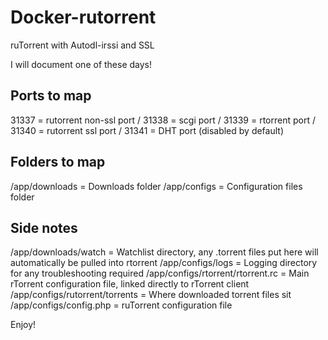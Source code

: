 # Docker-rutorrent

ruTorrent with Autodl-irssi and SSL

I will document one of these days!

## Ports to map
31337 = rutorrent non-ssl port / 31338 = scgi port / 31339 = rtorrent port / 31340 = rutorrent ssl port / 31341 = DHT port (disabled by default)

## Folders to map

/app/downloads = Downloads folder
/app/configs = Configuration files folder

## Side notes
/app/downloads/watch = Watchlist directory, any .torrent files put here will automatically be pulled into rtorrent
/app/configs/logs = Logging directory for any troubleshooting required
/app/configs/rtorrent/rtorrent.rc = Main rTorrent configuration file, linked directly to rTorrent client
/app/configs/rutorrent/torrents = Where downloaded torrent files sit
/app/configs/config.php = ruTorrent configuration file

Enjoy!
